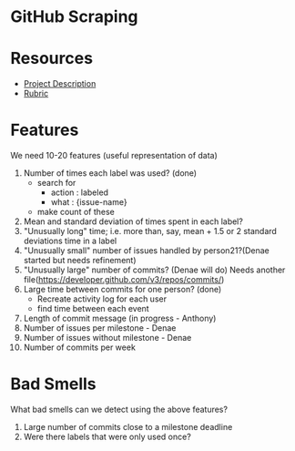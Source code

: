 GitHub Scraping
===

# Resources
* [Project Description](http://www4.ncsu.edu/~tjmenzie/cs510/posts/project2.html)
* [Rubric](http://www4.ncsu.edu/~tjmenzie/cs510/posts/rubric6.html)

# Features
We need 10-20 features (useful representation of data)
1. Number of times each label was used? (done)
	* search for
		* action : labeled
		* what : {issue-name}
	* make count of these
2. Mean and standard deviation of times spent in each label?
3. "Unusually long" time; i.e. more than, say, mean + 1.5 or 2 standard deviations time in a label
4. "Unusually small" number of issues handled by person21?(Denae started but needs refinement)
5. "Unusually large" number of commits? (Denae will do) Needs another file(https://developer.github.com/v3/repos/commits/)
6. Large time between commits for one person? (done)
	* Recreate activity log for each user
	* find time between each event
7. Length of commit message (in progress - Anthony)
8. Number of issues per milestone - Denae
9. Number of issues without milestone - Denae
10. Number of commits per week

# Bad Smells
What bad smells can we detect using the above features?
1. Large number of commits close to a milestone deadline
2. Were there labels that were only used once?
